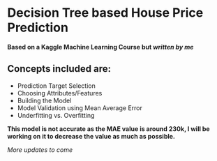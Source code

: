 # Decision Tree based House Price Prediction
**Based on a Kaggle Machine Learning Course but _written by me_**

## Concepts included are:
  - Prediction Target Selection
  - Choosing Attributes/Features
  - Building the Model
  - Model Validation using Mean Average Error
  - Underfitting vs. Overfitting

**This model is not accurate as the MAE value is around 230k, I will be working on it 
to decrease the value as much as possible.**

_More updates to come_

